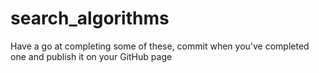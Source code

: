 # search_algorithms
Have a go at completing some of these, commit when you've completed one and publish it on your GitHub page
